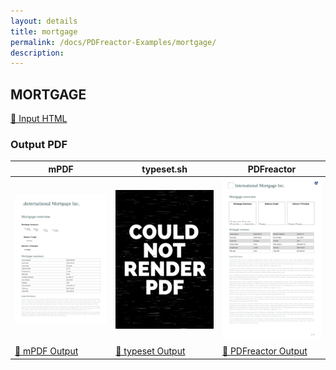 ```yaml
---
layout: details
title: mortgage
permalink: /docs/PDFreactor-Examples/mortgage/
description: 
---
```




## MORTGAGE

[📄 Input HTML](/html/PDFreactor%20Examples/mortgage/mortgage.html)

### Output PDF

| mPDF | typeset.sh | PDFreactor |
|---------|---------|---------|
| ![mPDF Preview](mpdf__html_PDFreactor_Examples_mortgage_mortgage.html.png) | ![typeset Preview](typeset__html_PDFreactor_Examples_mortgage_mortgage.html.png) | ![PDFreactor Preview](pdfreactor__html_PDFreactor_Examples_mortgage_mortgage.html.png) |
| [📕 mPDF Output](mpdf__html_PDFreactor_Examples_mortgage_mortgage.html.pdf) | [📕 typeset Output](typeset__html_PDFreactor_Examples_mortgage_mortgage.html.pdf) | [📕 PDFreactor Output](pdfreactor__html_PDFreactor_Examples_mortgage_mortgage.html.pdf) |


